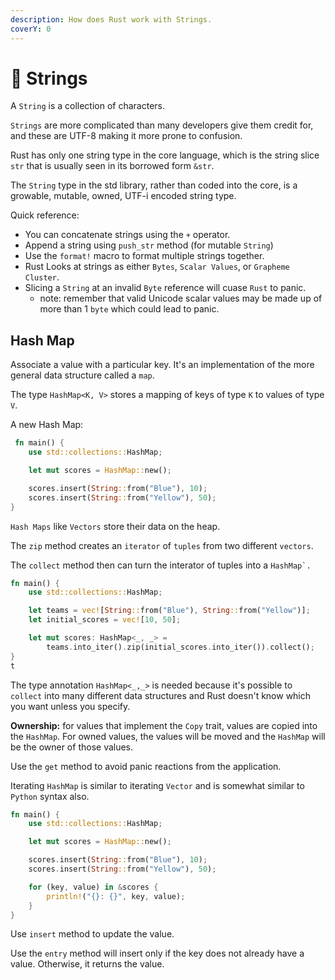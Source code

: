 ```yaml
---
description: How does Rust work with Strings.
coverY: 0
---
```


# 🧵 Strings

A `String` is a collection of characters.

`Strings` are more complicated than many developers give them credit for, and these are UTF-8 making it more prone to confusion.

Rust has only one string type in the core language, which is the string slice `str` that is usually seen in its borrowed form `&str`.

The `String` type in the std library, rather than coded into the core, is a growable, mutable, owned, UTF-i encoded string type.

Quick reference:

* You can concatenate strings using the `+` operator.
* Append a string using `push_str` method (for mutable `String`)
* Use the `format!` macro to format multiple strings together.
* Rust Looks at strings as either `Bytes`, `Scalar Values`, or `Grapheme Cluster`.
* Slicing a `String` at an invalid `Byte` reference will cuase `Rust` to panic.&#x20;
  * note: remember that valid Unicode scalar values may be made up of more than 1 `byte` which could lead to panic.







## Hash Map

Associate a value with a particular key. It's an implementation of the more general data structure called a `map`.

The type `HashMap<K, V>` stores a mapping of keys of type `K` to values of type `V`.

A new Hash Map:

```rust
 fn main() {
    use std::collections::HashMap;

    let mut scores = HashMap::new();

    scores.insert(String::from("Blue"), 10);
    scores.insert(String::from("Yellow"), 50);
}

```

`Hash Maps` like `Vectors` store their data on the heap.

The `zip` method creates an `iterator` of `tuples` from two different `vectors`.

The `collect` method then can turn the interator of tuples into a ``HashMap`.``&#x20;

```rust
fn main() {
    use std::collections::HashMap;

    let teams = vec![String::from("Blue"), String::from("Yellow")];
    let initial_scores = vec![10, 50];

    let mut scores: HashMap<_, _> =
        teams.into_iter().zip(initial_scores.into_iter()).collect();
}
t
```

The type annotation `HashMap<_,_>` is needed because it's possible to `collect` into many different data structures and Rust doesn't know which you want unless you specify.

**Ownership:** for values that implement the `Copy` trait, values are copied into the `HashMap`. For owned values, the values will be moved and the `HashMap` will be the owner of those values.

Use the `get` method to avoid panic reactions from the application.

Iterating `HashMap` is similar to iterating `Vector` and is somewhat similar to `Python` syntax also.

```rust
fn main() {
    use std::collections::HashMap;

    let mut scores = HashMap::new();

    scores.insert(String::from("Blue"), 10);
    scores.insert(String::from("Yellow"), 50);

    for (key, value) in &scores {
        println!("{}: {}", key, value);
    }
}

```

Use `insert` method to update the value.

Use the `entry` method will insert only if the key does not already have a value. Otherwise, it returns the value.

